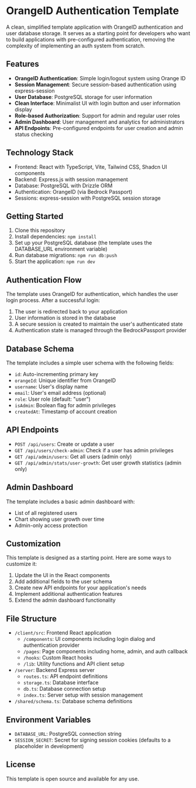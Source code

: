 # OrangeID Authentication Template

A clean, simplified template application with OrangeID authentication and user database storage. It serves as a starting point for developers who want to build applications with pre-configured authentication, removing the complexity of implementing an auth system from scratch.

## Features

- **OrangeID Authentication**: Simple login/logout system using Orange ID
- **Session Management**: Secure session-based authentication using express-session
- **User Database**: PostgreSQL storage for user information
- **Clean Interface**: Minimalist UI with login button and user information display
- **Role-based Authorization**: Support for admin and regular user roles
- **Admin Dashboard**: User management and analytics for administrators
- **API Endpoints**: Pre-configured endpoints for user creation and admin status checking

## Technology Stack

- Frontend: React with TypeScript, Vite, Tailwind CSS, Shadcn UI components
- Backend: Express.js with session management
- Database: PostgreSQL with Drizzle ORM
- Authentication: OrangeID (via Bedrock Passport)
- Sessions: express-session with PostgreSQL session storage

## Getting Started

1. Clone this repository
2. Install dependencies: `npm install`
3. Set up your PostgreSQL database (the template uses the DATABASE_URL environment variable)
4. Run database migrations: `npm run db:push`
5. Start the application: `npm run dev`

## Authentication Flow

The template uses OrangeID for authentication, which handles the user login process. After a successful login:

1. The user is redirected back to your application
2. User information is stored in the database
3. A secure session is created to maintain the user's authenticated state
4. Authentication state is managed through the BedrockPassport provider

## Database Schema

The template includes a simple user schema with the following fields:

- `id`: Auto-incrementing primary key
- `orangeId`: Unique identifier from OrangeID
- `username`: User's display name
- `email`: User's email address (optional)
- `role`: User role (default: "user")
- `isAdmin`: Boolean flag for admin privileges
- `createdAt`: Timestamp of account creation

## API Endpoints

- `POST /api/users`: Create or update a user
- `GET /api/users/check-admin`: Check if a user has admin privileges
- `GET /api/admin/users`: Get all users (admin only)
- `GET /api/admin/stats/user-growth`: Get user growth statistics (admin only)

## Admin Dashboard

The template includes a basic admin dashboard with:

- List of all registered users
- Chart showing user growth over time
- Admin-only access protection

## Customization

This template is designed as a starting point. Here are some ways to customize it:

1. Update the UI in the React components
2. Add additional fields to the user schema
3. Create new API endpoints for your application's needs
4. Implement additional authentication features
5. Extend the admin dashboard functionality

## File Structure

- `/client/src`: Frontend React application
  - `/components`: UI components including login dialog and authentication provider
  - `/pages`: Page components including home, admin, and auth callback
  - `/hooks`: Custom React hooks
  - `/lib`: Utility functions and API client setup
- `/server`: Backend Express server
  - `routes.ts`: API endpoint definitions
  - `storage.ts`: Database interface
  - `db.ts`: Database connection setup
  - `index.ts`: Server setup with session management
- `/shared/schema.ts`: Database schema definitions

## Environment Variables

- `DATABASE_URL`: PostgreSQL connection string
- `SESSION_SECRET`: Secret for signing session cookies (defaults to a placeholder in development)

## License

This template is open source and available for any use.